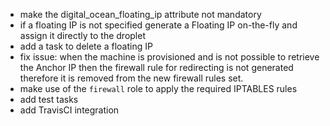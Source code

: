 - make the digital_ocean_floating_ip attribute not mandatory
- if a floating IP is not specified generate a Floating IP on-the-fly and assign it directly to the droplet
- add a task to delete a floating IP
- fix issue: when the machine is provisioned and is not possible to retrieve the Anchor IP then the firewall rule for redirecting is not generated therefore it is removed from the new firewall rules set.
- make use of the `firewall` role to apply the required IPTABLES rules
- add test tasks
- add TravisCI integration

